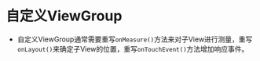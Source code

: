 # 自定义ViewGroup

- 自定义ViewGroup通常需要重写`onMeasure()`方法来对子View进行测量，重写`onLayout()`来确定子View的位置，重写`onTouchEvent()`方法增加响应事件。

